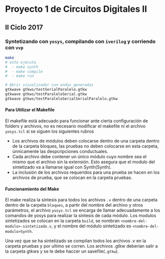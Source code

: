 # Proyecto 1 de Circuitos Digitales II
## II Ciclo 2017

### Syntetizando con ```yosys```, compilando con ```iverilog``` y corriendo con ```vvp```

```bash
make
# esto ejecuta
#  - make synth
#  - make compile
#  - make run

# Abrir visualizador con ondas generadas
gtkwave gtkws/testSerialParalelo.gtkw
gtkwave gtkws/testParaleloSerial.gtkw
gtkwave gtkws/testParaleloSerialSerialParalelo.gtkw
```
#### Para Utilizar el Makefile
El makefile está adecuado para funcionar ante cierta configuración 
de folders y archivos, no es necesario modificar el makefile
ni el archivo ```yosys.tcl``` si se siguen los siguientes rubros
 - Los archivos de módulos deben colocarse dentro de una carpeta
 dentro de la carpeta bloques, las pruebas no deben colocarse en 
 esta carpeta, únnicamente las despcripciones conductuales.
 - Cada archivo debe contener un único módulo cuyo nombre sea el
 mismo que el archivo sin la extensión. Esto asegura que el modulo
 del sintetizado va a llamarse igual con Synth(<nombre-del-modulo>Synth).
 - La inclusión de los archivos requeridos para una prueba se hacen en 
 los archivos de prueba, que se colocan en la carpeta pruebas.
 
 #### Funcionamiento del Make
 
 El make realiza la síntesis para todos los archivos ```.v``` dentro de 
 una carpeta dentro de la carpeta ```bloques```, a partir del nombre del
 archivo y otros parámetros, el archivo ```yosys.tcl``` se encarga de 
 llamar adecuadamente a los comandos de yosys para realizar la síntesis
 de cada módulo. Los modulos sintetizados se colocan en la carpeta ```build```, 
 se nombran ```<nombre-del-modulo>-sintetizado.v```, y el nombre del módulo 
 sintetizado es ```<nombre-del-modulo>Synth```.
 
 Una vez que se ha sintetizado se compilan todos los archivos .v en la carpeta
 pruebas y por ultimo se corren. Los archivos .gtkw deberían salir a la carpeta
 gtkws y se le debe haccer un savefile(```.gtkw```).
